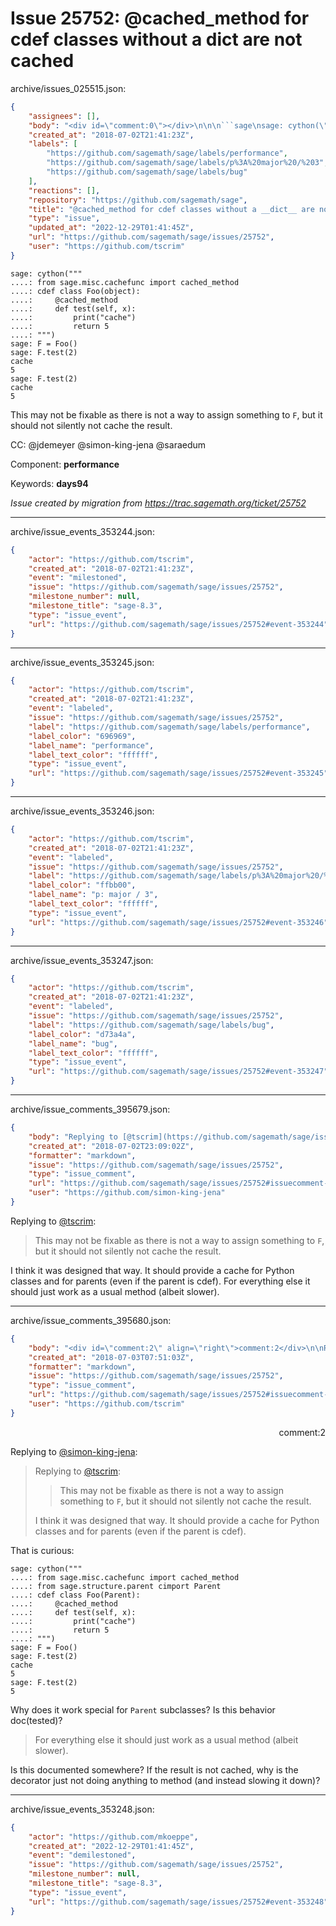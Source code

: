 # Issue 25752: @cached_method for cdef classes without a __dict__ are not cached

archive/issues_025515.json:
```json
{
    "assignees": [],
    "body": "<div id=\"comment:0\"></div>\n\n\n```sage\nsage: cython(\"\"\"\n....: from sage.misc.cachefunc import cached_method\n....: cdef class Foo(object):\n....:     @cached_method\n....:     def test(self, x):\n....:         print(\"cache\")\n....:         return 5\n....: \"\"\")\nsage: F = Foo()\nsage: F.test(2)\ncache\n5\nsage: F.test(2)\ncache\n5\n```\n\nThis may not be fixable as there is not a way to assign something to `F`, but it should not silently not cache the result.\n\nCC:  @jdemeyer @simon-king-jena @saraedum\n\nComponent: **performance**\n\nKeywords: **days94**\n\n_Issue created by migration from https://trac.sagemath.org/ticket/25752_\n\n",
    "created_at": "2018-07-02T21:41:23Z",
    "labels": [
        "https://github.com/sagemath/sage/labels/performance",
        "https://github.com/sagemath/sage/labels/p%3A%20major%20/%203",
        "https://github.com/sagemath/sage/labels/bug"
    ],
    "reactions": [],
    "repository": "https://github.com/sagemath/sage",
    "title": "@cached_method for cdef classes without a __dict__ are not cached",
    "type": "issue",
    "updated_at": "2022-12-29T01:41:45Z",
    "url": "https://github.com/sagemath/sage/issues/25752",
    "user": "https://github.com/tscrim"
}
```
<div id="comment:0"></div>


```sage
sage: cython("""
....: from sage.misc.cachefunc import cached_method
....: cdef class Foo(object):
....:     @cached_method
....:     def test(self, x):
....:         print("cache")
....:         return 5
....: """)
sage: F = Foo()
sage: F.test(2)
cache
5
sage: F.test(2)
cache
5
```

This may not be fixable as there is not a way to assign something to `F`, but it should not silently not cache the result.

CC:  @jdemeyer @simon-king-jena @saraedum

Component: **performance**

Keywords: **days94**

_Issue created by migration from https://trac.sagemath.org/ticket/25752_





---

archive/issue_events_353244.json:
```json
{
    "actor": "https://github.com/tscrim",
    "created_at": "2018-07-02T21:41:23Z",
    "event": "milestoned",
    "issue": "https://github.com/sagemath/sage/issues/25752",
    "milestone_number": null,
    "milestone_title": "sage-8.3",
    "type": "issue_event",
    "url": "https://github.com/sagemath/sage/issues/25752#event-353244"
}
```



---

archive/issue_events_353245.json:
```json
{
    "actor": "https://github.com/tscrim",
    "created_at": "2018-07-02T21:41:23Z",
    "event": "labeled",
    "issue": "https://github.com/sagemath/sage/issues/25752",
    "label": "https://github.com/sagemath/sage/labels/performance",
    "label_color": "696969",
    "label_name": "performance",
    "label_text_color": "ffffff",
    "type": "issue_event",
    "url": "https://github.com/sagemath/sage/issues/25752#event-353245"
}
```



---

archive/issue_events_353246.json:
```json
{
    "actor": "https://github.com/tscrim",
    "created_at": "2018-07-02T21:41:23Z",
    "event": "labeled",
    "issue": "https://github.com/sagemath/sage/issues/25752",
    "label": "https://github.com/sagemath/sage/labels/p%3A%20major%20/%203",
    "label_color": "ffbb00",
    "label_name": "p: major / 3",
    "label_text_color": "ffffff",
    "type": "issue_event",
    "url": "https://github.com/sagemath/sage/issues/25752#event-353246"
}
```



---

archive/issue_events_353247.json:
```json
{
    "actor": "https://github.com/tscrim",
    "created_at": "2018-07-02T21:41:23Z",
    "event": "labeled",
    "issue": "https://github.com/sagemath/sage/issues/25752",
    "label": "https://github.com/sagemath/sage/labels/bug",
    "label_color": "d73a4a",
    "label_name": "bug",
    "label_text_color": "ffffff",
    "type": "issue_event",
    "url": "https://github.com/sagemath/sage/issues/25752#event-353247"
}
```



---

archive/issue_comments_395679.json:
```json
{
    "body": "Replying to [@tscrim](https://github.com/sagemath/sage/issues/25752#comment:0):\n> This may not be fixable as there is not a way to assign something to `F`, but it should not silently not cache the result.\n\nI think it was designed that way. It should provide a cache for Python classes and for parents (even if the parent is cdef). For everything else it should just work as a usual method (albeit slower).",
    "created_at": "2018-07-02T23:09:02Z",
    "formatter": "markdown",
    "issue": "https://github.com/sagemath/sage/issues/25752",
    "type": "issue_comment",
    "url": "https://github.com/sagemath/sage/issues/25752#issuecomment-395679",
    "user": "https://github.com/simon-king-jena"
}
```

Replying to [@tscrim](https://github.com/sagemath/sage/issues/25752#comment:0):
> This may not be fixable as there is not a way to assign something to `F`, but it should not silently not cache the result.

I think it was designed that way. It should provide a cache for Python classes and for parents (even if the parent is cdef). For everything else it should just work as a usual method (albeit slower).



---

archive/issue_comments_395680.json:
```json
{
    "body": "<div id=\"comment:2\" align=\"right\">comment:2</div>\n\nReplying to [@simon-king-jena](#comment%3A1):\n> Replying to [@tscrim](https://github.com/sagemath/sage/issues/25752#comment:0):\n> > This may not be fixable as there is not a way to assign something to `F`, but it should not silently not cache the result.\n> \n> \n> I think it was designed that way. It should provide a cache for Python classes and for parents (even if the parent is cdef).\n\nThat is curious:\n\n```\nsage: cython(\"\"\"\n....: from sage.misc.cachefunc import cached_method\n....: from sage.structure.parent cimport Parent\n....: cdef class Foo(Parent):\n....:     @cached_method\n....:     def test(self, x):\n....:         print(\"cache\")\n....:         return 5\n....: \"\"\")\nsage: F = Foo()\nsage: F.test(2)\ncache\n5\nsage: F.test(2)\n5\n```\nWhy does it work special for `Parent` subclasses? Is this behavior doc(tested)?\n\n> For everything else it should just work as a usual method (albeit slower).\n\nIs this documented somewhere? If the result is not cached, why is the decorator just not doing anything to method (and instead slowing it down)?",
    "created_at": "2018-07-03T07:51:03Z",
    "formatter": "markdown",
    "issue": "https://github.com/sagemath/sage/issues/25752",
    "type": "issue_comment",
    "url": "https://github.com/sagemath/sage/issues/25752#issuecomment-395680",
    "user": "https://github.com/tscrim"
}
```

<div id="comment:2" align="right">comment:2</div>

Replying to [@simon-king-jena](#comment%3A1):
> Replying to [@tscrim](https://github.com/sagemath/sage/issues/25752#comment:0):
> > This may not be fixable as there is not a way to assign something to `F`, but it should not silently not cache the result.
> 
> 
> I think it was designed that way. It should provide a cache for Python classes and for parents (even if the parent is cdef).

That is curious:

```
sage: cython("""
....: from sage.misc.cachefunc import cached_method
....: from sage.structure.parent cimport Parent
....: cdef class Foo(Parent):
....:     @cached_method
....:     def test(self, x):
....:         print("cache")
....:         return 5
....: """)
sage: F = Foo()
sage: F.test(2)
cache
5
sage: F.test(2)
5
```
Why does it work special for `Parent` subclasses? Is this behavior doc(tested)?

> For everything else it should just work as a usual method (albeit slower).

Is this documented somewhere? If the result is not cached, why is the decorator just not doing anything to method (and instead slowing it down)?



---

archive/issue_events_353248.json:
```json
{
    "actor": "https://github.com/mkoeppe",
    "created_at": "2022-12-29T01:41:45Z",
    "event": "demilestoned",
    "issue": "https://github.com/sagemath/sage/issues/25752",
    "milestone_number": null,
    "milestone_title": "sage-8.3",
    "type": "issue_event",
    "url": "https://github.com/sagemath/sage/issues/25752#event-353248"
}
```
